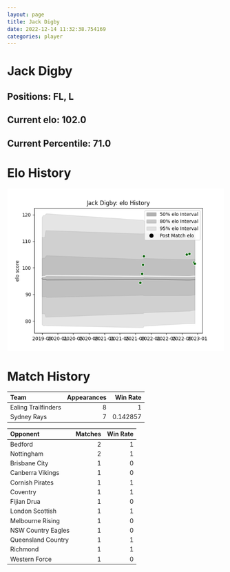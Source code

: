 ```yaml
---  
layout: page  
title: Jack Digby  
date: 2022-12-14 11:32:38.754169  
categories: player  
---
```

# Jack Digby

## Positions: FL, L

## Current elo: 102.0

## Current Percentile: 71.0

# Elo History


![elo history](history_JackDigby.png)
# Match History


| Team                |   Appearances |   Win Rate |
|:--------------------|--------------:|-----------:|
| Ealing Trailfinders |             8 |   1        |
| Sydney Rays         |             7 |   0.142857 |

| Opponent           |   Matches |   Win Rate |
|:-------------------|----------:|-----------:|
| Bedford            |         2 |          1 |
| Nottingham         |         2 |          1 |
| Brisbane City      |         1 |          0 |
| Canberra Vikings   |         1 |          0 |
| Cornish Pirates    |         1 |          1 |
| Coventry           |         1 |          1 |
| Fijian Drua        |         1 |          0 |
| London Scottish    |         1 |          1 |
| Melbourne Rising   |         1 |          0 |
| NSW Country Eagles |         1 |          0 |
| Queensland Country |         1 |          1 |
| Richmond           |         1 |          1 |
| Western Force      |         1 |          0 |